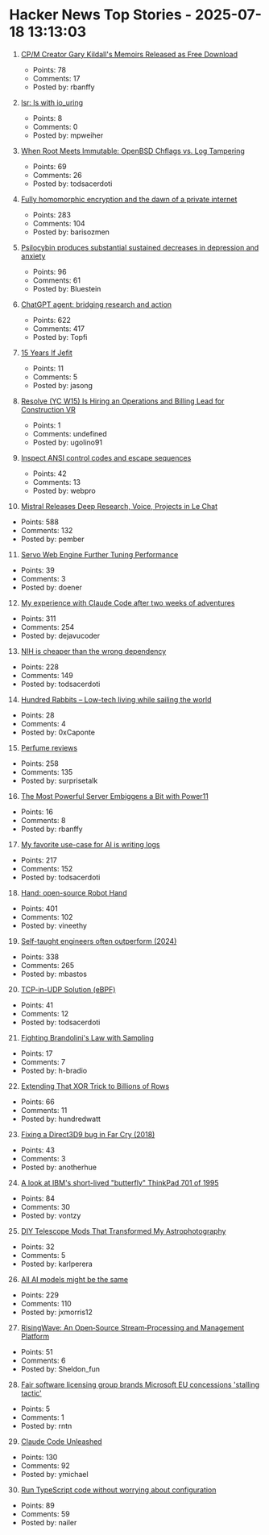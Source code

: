# Hacker News Top Stories - 2025-07-18 13:13:03

1. [CP/M Creator Gary Kildall's Memoirs Released as Free Download](https://spectrum.ieee.org/cpm-creator-gary-kildalls-memoirs-released-as-free-download)
   - Points: 78
   - Comments: 17
   - Posted by: rbanffy

2. [lsr: ls with io_uring](https://tangled.sh/@rockorager.dev/lsr)
   - Points: 8
   - Comments: 0
   - Posted by: mpweiher

3. [When Root Meets Immutable: OpenBSD Chflags vs. Log Tampering](https://rsadowski.de/posts/2025/openbsd-immutable-system-logs/)
   - Points: 69
   - Comments: 26
   - Posted by: todsacerdoti

4. [Fully homomorphic encryption and the dawn of a private internet](https://bozmen.io/fhe)
   - Points: 283
   - Comments: 104
   - Posted by: barisozmen

5. [Psilocybin produces substantial sustained decreases in depression and anxiety](https://pmc.ncbi.nlm.nih.gov/articles/PMC5367557/)
   - Points: 96
   - Comments: 61
   - Posted by: Bluestein

6. [ChatGPT agent: bridging research and action](https://openai.com/index/introducing-chatgpt-agent/)
   - Points: 622
   - Comments: 417
   - Posted by: Topfi

7. [15 Years If Jefit](https://www.jefit.com/our-story)
   - Points: 11
   - Comments: 5
   - Posted by: jasong

8. [Resolve (YC W15) Is Hiring an Operations and Billing Lead for Construction VR](undefined)
   - Points: 1
   - Comments: undefined
   - Posted by: ugolino91

9. [Inspect ANSI control codes and escape sequences](https://ansi.tools)
   - Points: 42
   - Comments: 13
   - Posted by: webpro

10. [Mistral Releases Deep Research, Voice, Projects in Le Chat](https://mistral.ai/news/le-chat-dives-deep)
   - Points: 588
   - Comments: 132
   - Posted by: pember

11. [Servo Web Engine Further Tuning Performance](https://www.phoronix.com/news/Servo-June-2025-Highlights)
   - Points: 39
   - Comments: 3
   - Posted by: doener

12. [My experience with Claude Code after two weeks of adventures](https://sankalp.bearblog.dev/my-claude-code-experience-after-2-weeks-of-usage/)
   - Points: 311
   - Comments: 254
   - Posted by: dejavucoder

13. [NIH is cheaper than the wrong dependency](https://lewiscampbell.tech/blog/250718.html)
   - Points: 228
   - Comments: 149
   - Posted by: todsacerdoti

14. [Hundred Rabbits – Low-tech living while sailing the world](https://100r.co/site/home.html)
   - Points: 28
   - Comments: 4
   - Posted by: 0xCaponte

15. [Perfume reviews](https://gwern.net/blog/2025/perfume)
   - Points: 258
   - Comments: 135
   - Posted by: surprisetalk

16. [The Most Powerful Server Embiggens a Bit with Power11](https://www.nextplatform.com/2025/07/16/the-worlds-most-powerful-server-embiggens-a-bit-with-power11/)
   - Points: 16
   - Comments: 8
   - Posted by: rbanffy

17. [My favorite use-case for AI is writing logs](https://newsletter.vickiboykis.com/archive/my-favorite-use-case-for-ai-is-writing-logs/)
   - Points: 217
   - Comments: 152
   - Posted by: todsacerdoti

18. [Hand: open-source Robot Hand](https://github.com/pollen-robotics/AmazingHand)
   - Points: 401
   - Comments: 102
   - Posted by: vineethy

19. [Self-taught engineers often outperform (2024)](https://michaelbastos.com/blog/why-self-taught-engineers-often-outperform)
   - Points: 338
   - Comments: 265
   - Posted by: mbastos

20. [TCP-in-UDP Solution (eBPF)](https://blog.mptcp.dev/2025/07/14/TCP-in-UDP.html)
   - Points: 41
   - Comments: 12
   - Posted by: todsacerdoti

21. [Fighting Brandolini's Law with Sampling](https://brady.fyi/fact-checking/)
   - Points: 17
   - Comments: 7
   - Posted by: h-bradio

22. [Extending That XOR Trick to Billions of Rows](https://nochlin.com/blog/extending-that-xor-trick)
   - Points: 66
   - Comments: 11
   - Posted by: hundredwatt

23. [Fixing a Direct3D9 bug in Far Cry (2018)](https://houssemnasri.github.io/2018/07/07/farcry-d3d9-bug/)
   - Points: 43
   - Comments: 3
   - Posted by: anotherhue

24. [A look at IBM's short-lived "butterfly" ThinkPad 701 of 1995](https://www.fastcompany.com/91356463/ibm-thinkpad-701-butterfly-keyboard)
   - Points: 84
   - Comments: 30
   - Posted by: vontzy

25. [DIY Telescope Mods That Transformed My Astrophotography](https://www.youtube.com/watch?v=Efmzr_K4ApQ)
   - Points: 32
   - Comments: 5
   - Posted by: karlperera

26. [All AI models might be the same](https://blog.jxmo.io/p/there-is-only-one-model)
   - Points: 229
   - Comments: 110
   - Posted by: jxmorris12

27. [RisingWave: An Open‑Source Stream‑Processing and Management Platform](https://github.com/risingwavelabs/risingwave)
   - Points: 51
   - Comments: 6
   - Posted by: Sheldon_fun

28. [Fair software licensing group brands Microsoft EU concessions 'stalling tactic'](https://www.theregister.com/2025/07/18/cispe_microsoft_concessions/)
   - Points: 5
   - Comments: 1
   - Posted by: rntn

29. [Claude Code Unleashed](https://ymichael.com/2025/07/15/claude-code-unleashed)
   - Points: 130
   - Comments: 92
   - Posted by: ymichael

30. [Run TypeScript code without worrying about configuration](https://tsx.is/)
   - Points: 89
   - Comments: 59
   - Posted by: nailer

